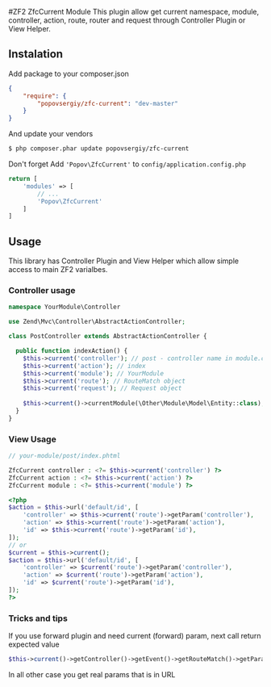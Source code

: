 #ZF2 ZfcCurrent Module
This plugin allow get current namespace, module, controller, action, route, router and request through Controller Plugin or View Helper.

## Instalation
Add package to your composer.json
```json
{
    "require": {
        "popovsergiy/zfc-current": "dev-master"
    }
}
```

And update your vendors
```sh
$ php composer.phar update popovsergiy/zfc-current
```

Don't forget Add `'Popov\ZfcCurrent'` to `config/application.config.php`
```php
return [
    'modules' => [
    	// ...
    	'Popov\ZfcCurrent'
    ]
]    
```


## Usage

This library has Controller Plugin and View Helper which allow simple access to main ZF2 varialbes.

### Controller usage
```php
namespace YourModule\Controller

use Zend\Mvc\Controller\AbstractActionController;

class PostController extends AbstractActionController {

  public function indexAction() {
    $this->current('controller'); // post - controller name in module.config.php
    $this->current('action'); // index
    $this->current('module'); // YourModule  
    $this->current('route'); // RouteMatch object  
    $this->current('request'); // Request object
    
    $this->current()->currentModule(\Other\Module\Model\Entity::class); // Other\Module
  }
}
```

### View Usage
```php
// your-module/post/index.phtml

ZfcCurrent controller : <?= $this->current('controller') ?>
ZfcCurrent action : <?= $this->current('action') ?>
ZfcCurrent module : <?= $this->current('module') ?>

<?php
$action = $this->url('default/id', [
	'controller' => $this->current('route')->getParam('controller'),
	'action' => $this->current('route')->getParam('action'),
	'id' => $this->current('route')->getParam('id'),
]);
// or
$current = $this->current();
$action = $this->url('default/id', [
	'controller' => $current('route')->getParam('controller'),
	'action' => $current('route')->getParam('action'),
	'id' => $current('route')->getParam('id'),
]);
?>
```

### Tricks and tips
If you use forward plugin and need current (forward) param, next call return expected value
```php
$this->current()->getController()->getEvent()->getRouteMatch()->getParam('action');
```
In all other case you get real params that is in URL
